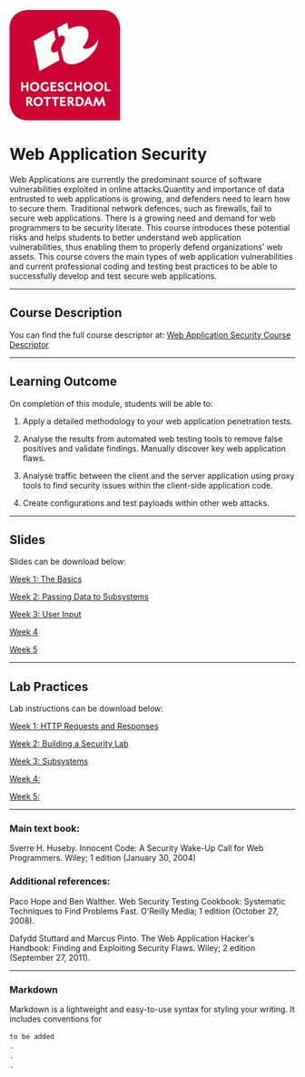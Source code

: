 ![Logo](docs/img/HR%20Logo.png)

# Web Application Security

Web Applications are currently the predominant source of software vulnerabilities exploited in online attacks.Quantity and importance of data entrusted to web applications is growing, and defenders need to learn how to secure them. Traditional network defences, such as firewalls, fail to secure web applications.  There is a growing need and demand for web programmers to be security literate.
This course introduces these potential risks and helps students to better understand web application vulnerabilities, thus enabling them to properly defend organizations’ web assets. This course covers the main types of web application vulnerabilities and current professional coding and testing best practices to be able to successfully develop and test secure web applications.

_____________________________________________________________________________________________________________________________________

## Course Description

You can find the full course descriptor at: [Web Application Security Course Descriptor](docs/Web_Application_Security.docx)

_____________________________________________________________________________________________________________________________________

## Learning Outcome

On completion of this module, students will be able to:

1)	Apply a detailed methodology to your web application penetration tests.

2)	Analyse the results from automated web testing tools to remove false positives and validate findings. Manually discover key web application flaws.

3)	Analyse traffic between the client and the server application using proxy tools to find security issues within the client-side application code.

4)	Create configurations and test payloads within other web attacks.

_____________________________________________________________________________________________________________________________________

## Slides

Slides can be download below:

[Week 1: The Basics](slds/W01-Basics.pptx)

[Week 2: Passing Data to Subsystems]()

[Week 3: User Input]()

[Week 4]()

[Week 5]()

_____________________________________________________________________________________________________________________________________

## Lab Practices

Lab instructions can be download below:

[Week 1: HTTP Requests and Responses](labs/Lab-01-HTTP.pdf)

[Week 2: Building a Security Lab]()

[Week 3: Subsystems]()

[Week 4: ]()

[Week 5: ]()

_____________________________________________________________________________________________________________________________________

### Main text book:
Sverre H. Huseby. Innocent Code: A Security Wake-Up Call for Web Programmers. Wiley; 1 edition (January 30, 2004)

### Additional references:
Paco Hope and Ben Walther. Web Security Testing Cookbook: Systematic Techniques to Find Problems Fast. O'Reilly Media; 1 edition (October 27, 2008).

Dafydd Stuttard and Marcus Pinto. The Web Application Hacker's Handbook: Finding and Exploiting Security Flaws. Wiley; 2 edition (September 27, 2011).

_____________________________________________________________________________________________________________________________________

### Markdown

Markdown is a lightweight and easy-to-use syntax for styling your writing. It includes conventions for

```markdown
to be added
.
.
.
```
